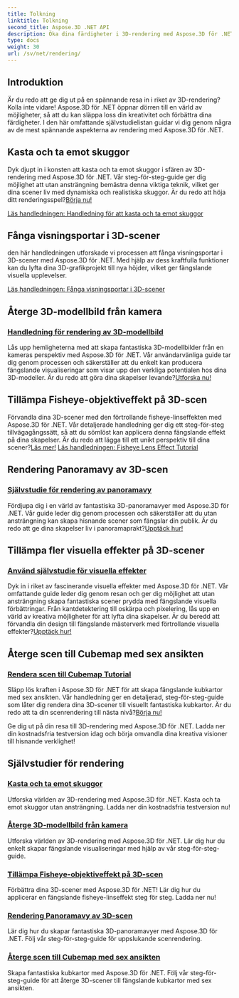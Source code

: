 ```yaml
---
title: Tolkning
linktitle: Tolkning
second_title: Aspose.3D .NET API
description: Öka dina färdigheter i 3D-rendering med Aspose.3D för .NET! Kasta skuggor, skapa fängslande visualiseringar, tillämpa fisheye-linseffekter och mer.
type: docs
weight: 30
url: /sv/net/rendering/
---
```

## Introduktion

Är du redo att ge dig ut på en spännande resa in i riket av 3D-rendering? Kolla inte vidare! Aspose.3D för .NET öppnar dörren till en värld av möjligheter, så att du kan släppa loss din kreativitet och förbättra dina färdigheter. I den här omfattande självstudielistan guidar vi dig genom några av de mest spännande aspekterna av rendering med Aspose.3D för .NET.

## Kasta och ta emot skuggor
 Dyk djupt in i konsten att kasta och ta emot skuggor i sfären av 3D-rendering med Aspose.3D för .NET. Vår steg-för-steg-guide ger dig möjlighet att utan ansträngning bemästra denna viktiga teknik, vilket ger dina scener liv med dynamiska och realistiska skuggor. Är du redo att höja ditt renderingsspel?[Börja nu!](./cast-receive-shadows/)

[Läs handledningen: Handledning för att kasta och ta emot skuggor](./cast-receive-shadows/)


## Fånga visningsportar i 3D-scener
den här handledningen utforskade vi processen att fånga visningsportar i 3D-scener med Aspose.3D för .NET. Med hjälp av dess kraftfulla funktioner kan du lyfta dina 3D-grafikprojekt till nya höjder, vilket ger fängslande visuella upplevelser.

[Läs handledningen: Fånga visningsportar i 3D-scener](./capture-viewport/)


## Återge 3D-modellbild från kamera
### [Handledning för rendering av 3D-modellbild](./render-3d-model-image/)
 Lås upp hemligheterna med att skapa fantastiska 3D-modellbilder från en kameras perspektiv med Aspose.3D för .NET. Vår användarvänliga guide tar dig genom processen och säkerställer att du enkelt kan producera fängslande visualiseringar som visar upp den verkliga potentialen hos dina 3D-modeller. Är du redo att göra dina skapelser levande?[Utforska nu!](./render-3d-model-image/)

## Tillämpa Fisheye-objektiveffekt på 3D-scen
Förvandla dina 3D-scener med den förtrollande fisheye-linseffekten med Aspose.3D för .NET. Vår detaljerade handledning ger dig ett steg-för-steg tillvägagångssätt, så att du sömlöst kan applicera denna fängslande effekt på dina skapelser. Är du redo att lägga till ett unikt perspektiv till dina scener?[Läs mer!](./fisheye-lens-effect-3d-scene/)
[Läs handledningen: Fisheye Lens Effect Tutorial](./fisheye-lens-effect-3d-scene/)

## Rendering Panoramavy av 3D-scen
### [Självstudie för rendering av panoramavy](./render-panorama-view/)
 Fördjupa dig i en värld av fantastiska 3D-panoramavyer med Aspose.3D för .NET. Vår guide leder dig genom processen och säkerställer att du utan ansträngning kan skapa hisnande scener som fängslar din publik. Är du redo att ge dina skapelser liv i panoramaprakt?[Upptäck hur!](./render-panorama-view/)

## Tillämpa fler visuella effekter på 3D-scener
### [Använd självstudie för visuella effekter](./apply-visual-effects/)
Dyk in i riket av fascinerande visuella effekter med Aspose.3D för .NET. Vår omfattande guide leder dig genom resan och ger dig möjlighet att utan ansträngning skapa fantastiska scener prydda med fängslande visuella förbättringar. Från kantdetektering till oskärpa och pixelering, lås upp en värld av kreativa möjligheter för att lyfta dina skapelser. Är du beredd att förvandla din design till fängslande mästerverk med förtrollande visuella effekter?[Upptäck hur!](./apply-visual-effects/)

## Återge scen till Cubemap med sex ansikten
### [Rendera scen till Cubemap Tutorial](./render-scene-cubemap/)
 Släpp lös kraften i Aspose.3D för .NET för att skapa fängslande kubkartor med sex ansikten. Vår handledning ger en detaljerad, steg-för-steg-guide som låter dig rendera dina 3D-scener till visuellt fantastiska kubkartor. Är du redo att ta din scenrendering till nästa nivå?[Börja nu!](./render-scene-cubemap/)

Ge dig ut på din resa till 3D-rendering med Aspose.3D för .NET. Ladda ner din kostnadsfria testversion idag och börja omvandla dina kreativa visioner till hisnande verklighet!
## Självstudier för rendering
### [Kasta och ta emot skuggor](./cast-receive-shadows/)
Utforska världen av 3D-rendering med Aspose.3D för .NET. Kasta och ta emot skuggor utan ansträngning. Ladda ner din kostnadsfria testversion nu!
### [Återge 3D-modellbild från kamera](./render-3d-model-image/)
Utforska världen av 3D-rendering med Aspose.3D för .NET. Lär dig hur du enkelt skapar fängslande visualiseringar med hjälp av vår steg-för-steg-guide.
### [Tillämpa Fisheye-objektiveffekt på 3D-scen](./fisheye-lens-effect-3d-scene/)
Förbättra dina 3D-scener med Aspose.3D för .NET! Lär dig hur du applicerar en fängslande fisheye-linseffekt steg för steg. Ladda ner nu!
### [Rendering Panoramavy av 3D-scen](./render-panorama-view/)
Lär dig hur du skapar fantastiska 3D-panoramavyer med Aspose.3D för .NET. Följ vår steg-för-steg-guide för uppslukande scenrendering.
### [Återge scen till Cubemap med sex ansikten](./render-scene-cubemap/)
Skapa fantastiska kubkartor med Aspose.3D för .NET. Följ vår steg-för-steg-guide för att återge 3D-scener till fängslande kubkartor med sex ansikten.